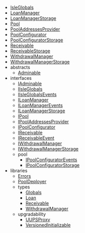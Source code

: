 - [IsleGlobals](reference/IsleGlobals.md)
- [LoanManager](reference/LoanManager.md)
- [LoanManagerStorage](reference/LoanManagerStorage.md)
- [Pool](reference/Pool.md)
- [PoolAddressesProvider](reference/PoolAddressesProvider.md)
- [PoolConfigurator](reference/PoolConfigurator.md)
- [PoolConfiguratorStorage](reference/PoolConfiguratorStorage.md)
- [Receivable](reference/Receivable.md)
- [ReceivableStorage](reference/ReceivableStorage.md)
- [WithdrawalManager](reference/WithdrawalManager.md)
- [WithdrawalManagerStorage](reference/WithdrawalManagerStorage.md)
- abstracts
  - [Adminable](reference/abstracts/Adminable.md)
- interfaces
  - [IAdminable](reference/interfaces/IAdminable.md)
  - [IIsleGlobals](reference/interfaces/IIsleGlobals.md)
  - [IIsleGlobalsEvents](reference/interfaces/IIsleGlobalsEvents.md)
  - [ILoanManager](reference/interfaces/ILoanManager.md)
  - [ILoanManagerEvents](reference/interfaces/ILoanManagerEvents.md)
  - [ILoanManagerStorage](reference/interfaces/ILoanManagerStorage.md)
  - [IPool](reference/interfaces/IPool.md)
  - [IPoolAddressesProvider](reference/interfaces/IPoolAddressesProvider.md)
  - [IPoolConfigurator](reference/interfaces/IPoolConfigurator.md)
  - [IReceivable](reference/interfaces/IReceivable.md)
  - [IReceivableEvent](reference/interfaces/IReceivableEvent.md)
  - [IWithdrawalManager](reference/interfaces/IWithdrawalManager.md)
  - [IWithdrawalManagerStorage](reference/interfaces/IWithdrawalManagerStorage.md)
  - pool
    - [IPoolConfiguratorEvents](reference/interfaces/pool/IPoolConfiguratorEvents.md)
    - [IPoolConfiguratorStorage](reference/interfaces/pool/IPoolConfiguratorStorage.md)
- libraries
  - [Errors](reference/libraries/Errors.md)
  - [PoolDeployer](reference/libraries/PoolDeployer.md)
  - types
    - [Globals](reference/libraries/types/Globals.md)
    - [Loan](reference/libraries/types/Loan.md)
    - [Receivable](reference/libraries/types/Receivable.md)
    - [WithdrawalManager](reference/libraries/types/WithdrawalManager.md)
  - upgradability
    - [UUPSProxy](reference/libraries/upgradability/UUPSProxy.md)
    - [VersionedInitializable](reference/libraries/upgradability/VersionedInitializable.md)
